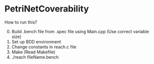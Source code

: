 # PetriNetCoverability

How to run this? 

0. Build .bench file from .spec file using Main.cpp (Use correct variable size)
1. Set up BDD environment
2. Change constants in reach.c file
3. Make (Read Makefile)
4. ./reach fileName.bench